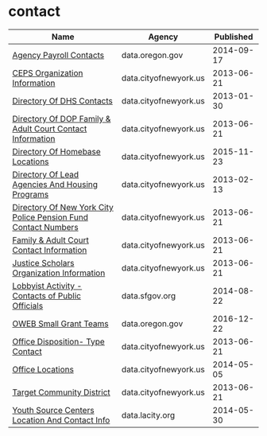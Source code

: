 # contact

Name | Agency | Published
---- | ---- | ---------
[Agency Payroll Contacts](../socrata/agyj-8dkq.md) | data.oregon.gov | 2014-09-17
[CEPS Organization Information](../socrata/nsu8-kyp7.md) | data.cityofnewyork.us | 2013-06-21
[Directory Of DHS Contacts](../socrata/cete-9g3v.md) | data.cityofnewyork.us | 2013-01-30
[Directory Of DOP Family & Adult Court Contact Information](../socrata/f46j-m4iq.md) | data.cityofnewyork.us | 2013-06-21
[Directory Of Homebase Locations](../socrata/ntcm-2w4k.md) | data.cityofnewyork.us | 2015-11-23
[Directory Of Lead Agencies And Housing Programs](../socrata/b3qc-c6fh.md) | data.cityofnewyork.us | 2013-02-13
[Directory Of New York City Police Pension Fund Contact Numbers](../socrata/i447-i5u3.md) | data.cityofnewyork.us | 2013-06-21
[Family & Adult Court Contact Information](../socrata/su6u-afcg.md) | data.cityofnewyork.us | 2013-06-21
[Justice Scholars Organization Information](../socrata/69w5-fdhb.md) | data.cityofnewyork.us | 2013-06-21
[Lobbyist Activity - Contacts of Public Officials](../socrata/hr5m-xnxc.md) | data.sfgov.org | 2014-08-22
[OWEB Small Grant Teams](../socrata/duuq-2iwc.md) | data.oregon.gov | 2016-12-22
[Office Disposition- Type Contact](../socrata/x2zj-69gq.md) | data.cityofnewyork.us | 2013-06-21
[Office Locations](../socrata/hkud-vzzj.md) | data.cityofnewyork.us | 2014-05-05
[Target Community District](../socrata/tngj-drbu.md) | data.cityofnewyork.us | 2013-06-21
[Youth Source Centers Location And Contact Info](../socrata/gbg9-vs7n.md) | data.lacity.org | 2014-05-30

